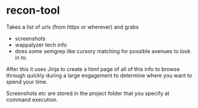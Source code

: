 # recon-tool
Takes a list of urls (from httpx or wherever) and grabs 
- screenshots
- wappalyzer tech info
- does some semgrep like cursory matching for possible avenues to look in to.
 
After this it uses Jinja to create a html page of all of this info to browse through quickly during a large engagement to determine where you want to spend your time.  
 
Screenshots etc are stored in the project folder that you specify at command execution.
